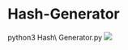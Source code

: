 <h1>Hash-Generator</h1>
python3 Hash\ Generator.py

<img src="https://user-images.githubusercontent.com/63224226/148176460-8f63274e-1913-4c0d-87d0-334036ee9d5c.png" /> 
